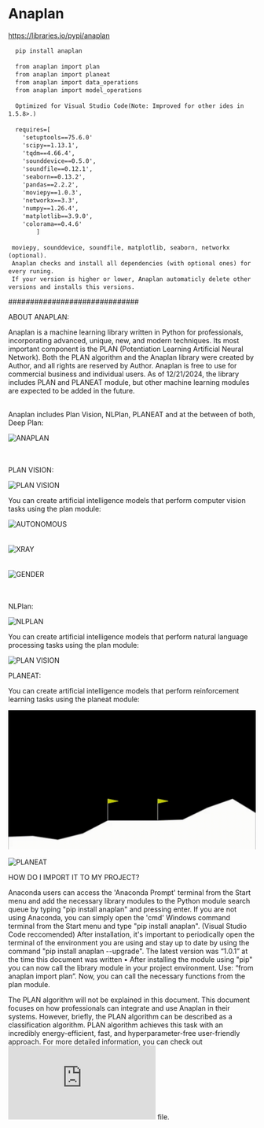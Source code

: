 # Anaplan

https://libraries.io/pypi/anaplan

      pip install anaplan
      
      from anaplan import plan
      from anaplan import planeat
      from anaplan import data_operations
      from anaplan import model_operations

      Optimized for Visual Studio Code(Note: Improved for other ides in 1.5.8>.)
      
      requires=[
        'setuptools==75.6.0'
 	    'scipy==1.13.1',
	    'tqdm==4.66.4',
	    'sounddevice==0.5.0',
	    'soundfile==0.12.1',
	    'seaborn==0.13.2',
	    'pandas==2.2.2',
	    'moviepy==1.0.3',
	    'networkx==3.3',
	    'numpy==1.26.4',
	    'matplotlib==3.9.0',
	    'colorama==0.4.6'
            ]

     moviepy, sounddevice, soundfile, matplotlib, seaborn, networkx (optional).
     Anaplan checks and install all dependencies (with optional ones) for every runing.
     If your version is higher or lower, Anaplan automaticly delete other versions and installs this versions.
          
##############################

ABOUT ANAPLAN:

Anaplan is a machine learning library written in Python for professionals, incorporating advanced, unique, new, and modern techniques. Its most important component is the PLAN (Potentiation Learning Artificial Neural Network).
Both the PLAN algorithm and the Anaplan library were created by Author, and all rights are reserved by Author.
Anaplan is free to use for commercial business and individual users.
As of 12/21/2024, the library includes PLAN and PLANEAT module, but other machine learning modules are expected to be added in the future.
<br><br>

Anaplan includes Plan Vision, NLPlan, PLANEAT and at the between of both, Deep Plan:<br>

![ANAPLAN](https://github.com/HCB06/PyerualJetwork/blob/main/Media/anaplan.jpg)<br><br><br>

PLAN VISION:<br>

![PLAN VISION](https://github.com/HCB06/PyerualJetwork/blob/main/Media/PlanVision.jpg)

You can create artificial intelligence models that perform computer vision tasks using the plan module:<br>

![AUTONOMOUS](https://github.com/HCB06/PyerualJetwork/blob/main/Media/autonomous.gif)<br><br><br>
![XRAY](https://github.com/HCB06/PyerualJetwork/blob/main/Media/chest_xray.png)<br><br><br>
![GENDER](https://github.com/HCB06/PyerualJetwork/blob/main/Media/gender_classification.png)<br><br><br>

NLPlan:<br>

![NLPLAN](https://github.com/HCB06/PyerualJetwork/blob/main/Media/NLPlan.jpg)<br>

You can create artificial intelligence models that perform natural language processing tasks using the plan module:

![PLAN VISION](https://github.com/HCB06/PyerualJetwork/blob/main/Media/NLP.gif)

PLANEAT:<br>

You can create artificial intelligence models that perform reinforcement learning tasks using the planeat module:

![PLANEAT](https://github.com/HCB06/Anaplan/blob/main/Media/PLANEAT_1.gif)<br>

![PLANEAT](https://github.com/HCB06/Anaplan/blob/main/Media/PLANEAT_2.gif)<br>


HOW DO I IMPORT IT TO MY PROJECT?

Anaconda users can access the 'Anaconda Prompt' terminal from the Start menu and add the necessary library modules to the Python module search queue by typing "pip install anaplan" and pressing enter. If you are not using Anaconda, you can simply open the 'cmd' Windows command terminal from the Start menu and type "pip install anaplan". (Visual Studio Code reccomended) After installation, it's important to periodically open the terminal of the environment you are using and stay up to date by using the command "pip install anaplan --upgrade". The latest version was “1.0.1” at the time this document was written
•
After installing the module using "pip" you can now call the library module in your project environment. Use: “from anaplan import plan”. Now, you can call the necessary functions from the plan module.

The PLAN algorithm will not be explained in this document. This document focuses on how professionals can integrate and use Anaplan in their systems. However, briefly, the PLAN algorithm can be described as a classification algorithm. PLAN algorithm achieves this task with an incredibly energy-efficient, fast, and hyperparameter-free user-friendly approach. For more detailed information, you can check out ![ANAPLAN USER MANUEL](https://github.com/HCB06/Anaplan/blob/main/Welcome_to_Anaplan/ANAPLAN_USER_MANUEL_AND_LEGAL_INFORMATION(EN).pdf) file.
